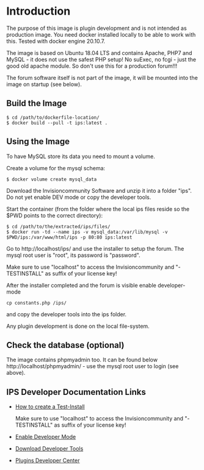 # Introduction

The purpose of this image is plugin development and is not intended as production image. You need docker installed locally to be able to work with this. Tested with docker engine 20.10.7.

The image is based on Ubuntu 18.04 LTS and contains Apache, PHP7 and MySQL - it does not use the safest PHP setup! No suExec, no fcgi - just the good old apache module. So don't use this for a production forum!!!

The forum software itself is not part of the image, it will be mounted into the image on startup (see below).


## Build the Image

```
$ cd /path/to/dockerfile-location/
$ docker build --pull -t ips:latest .
```

## Using the Image

To have MySQL store its data you need to mount a volume.

Create a volume for the mysql schema:
```
$ docker volume create mysql_data
````

Download the Invisioncommunity Software and unzip it into a folder "ips". Do not yet enable DEV mode or copy the developer tools.


Start the container (from the folder where the local ips files reside so the $PWD points to the correct directory):
```
$ cd /path/to/the/extracted/ips/files/
$ docker run -td --name ips -v mysql_data:/var/lib/mysql -v $PWD/ips:/var/www/html/ips -p 80:80 ips:latest
```

Go to http://localhost/ips/ and use the installer to setup the forum.
The mysql root user is "root", its password is "password".

Make sure to use "localhost" to access the Invisioncommunity and "-TESTINSTALL" as suffix of your license key!


After the installer completed and the forum is visible enable developer-mode 
```
cp constants.php /ips/
```

and copy the developer tools into the ips folder.

Any plugin development is done on the local file-system.


## Check the database (optional)

The image contains phpmyadmin too. It can be found below http://localhost/phpmyadmin/ - use the mysql root user to login (see above).


## IPS Developer Documentation Links

* [How to create a Test-Install](https://invisioncommunity.com/4guides/welcome/install-and-upgrade-r259/#testinstall)

  Make sure to use "localhost" to access the Invisioncommunity and "-TESTINSTALL" as suffix of your license key!

* [Enable Developer Mode](https://invisioncommunity.com/developers/docs/general/enabling-developer-mode-r23/)
* [Download Developer Tools](https://invisioncommunity.com/files/file/7185-developer-tools/)
* [Plugins Developer Center](https://invisioncommunity.com/developers/docs/development/plugins/overview-of-plugins-in-ips4-r41/)

